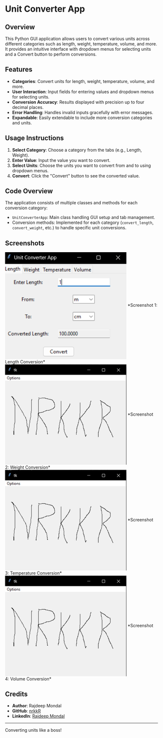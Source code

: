# Unit Converter App

## Overview

This Python GUI application allows users to convert various units across different categories such as length, weight, temperature, volume, and more. It provides an intuitive interface with dropdown menus for selecting units and a Convert button to perform conversions.

## Features

- **Categories**: Convert units for length, weight, temperature, volume, and more.
- **User Interaction**: Input fields for entering values and dropdown menus for selecting units.
- **Conversion Accuracy**: Results displayed with precision up to four decimal places.
- **Error Handling**: Handles invalid inputs gracefully with error messages.
- **Expandable**: Easily extendable to include more conversion categories and units.

## Usage Instructions

1. **Select Category**: Choose a category from the tabs (e.g., Length, Weight).
2. **Enter Value**: Input the value you want to convert.
3. **Select Units**: Choose the units you want to convert from and to using dropdown menus.
4. **Convert**: Click the "Convert" button to see the converted value.

## Code Overview

The application consists of multiple classes and methods for each conversion category:

- `UnitConverterApp`: Main class handling GUI setup and tab management.
- Conversion methods: Implemented for each category (`convert_length`, `convert_weight`, etc.) to handle specific unit conversions.

## Screenshots

<img align="center" alt="coding" width="400" src="https://github.com/nrkkR/Python_Unit-Converter/blob/main/unit%20converter%20py%201.png">
*Screenshot 1: Length Conversion*

<img align="center" alt="coding" width="400" src="https://github.com/nrkkR/Python_Basic-MS-Paint-Clone/blob/main/ms%20paint%20clone%20py.png">
*Screenshot 2: Weight Conversion*

<img align="center" alt="coding" width="400" src="https://github.com/nrkkR/Python_Basic-MS-Paint-Clone/blob/main/ms%20paint%20clone%20py.png">
*Screenshot 3: Temperature Conversion*

<img align="center" alt="coding" width="400" src="https://github.com/nrkkR/Python_Basic-MS-Paint-Clone/blob/main/ms%20paint%20clone%20py.png">
*Screenshot 4: Volume Conversion*

## Credits

- **Author**: Rajdeep Mondal
- **GitHub**: [nrkkR](https://github.com/nrkkR)
- **LinkedIn**: [Rajdeep Mondal](https://www.linkedin.com/in/rajdeep-mondal)

---

Converting units like a boss!

